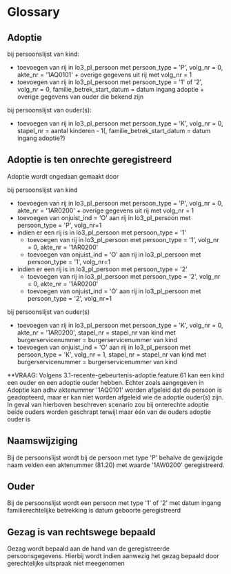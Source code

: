 # Glossary

## Adoptie

bij persoonslijst van kind:
- toevoegen van rij in lo3_pl_persoon met persoon_type = 'P', volg_nr = 0, akte_nr = '1AQ0101' + overige gegevens uit rij met volg_nr = 1
- toevoegen van rij in lo3_pl_persoon met persoon_type = '1' of '2', volg_nr = 0, familie_betrek_start_datum = datum ingang adoptie + overige gegevens van ouder die bekend zijn 

bij persoonslijst van ouder(s):
- toevoegen van rij in lo3_pl_persoon met persoon_type = 'K', volg_nr = 0, stapel_nr = aantal kinderen - 1(, familie_betrek_start_datum = datum ingang adoptie?)

## Adoptie is ten onrechte geregistreerd

Adoptie wordt ongedaan gemaakt door

bij persoonslijst van kind
- toevoegen van rij in lo3_pl_persoon met persoon_type = 'P', volg_nr = 0, akte_nr = '1AR0200' + overige gegevens uit rij met volg_nr = 1
- toevoegen van onjuist_ind = 'O' aan rij in lo3_pl_persoon met persoon_type = 'P', volg_nr=1
- indien er een rij is in lo3_pl_persoon met persoon_type = '1'
  - toevoegen van rij in lo3_pl_persoon met persoon_type = '1', volg_nr = 0, akte_nr = '1AR0200'
  - toevoegen van onjuist_ind = 'O' aan rij in lo3_pl_persoon met persoon_type = '1', volg_nr=1
- indien er een rij is in lo3_pl_persoon met persoon_type = '2'
  - toevoegen van rij in lo3_pl_persoon met persoon_type = '2', volg_nr = 0, akte_nr = '1AR0200'
  - toevoegen van onjuist_ind = 'O' aan rij in lo3_pl_persoon met persoon_type = '2', volg_nr=1

bij persoonslijst van ouder(s)
- toevoegen van rij in lo3_pl_persoon met persoon_type = 'K', volg_nr = 0, akte_nr = '1AR0200', stapel_nr = stapel_nr van kind met burgerservicenummer = burgerservicenummer van kind
- toevoegen van onjuist_ind = 'O' aan rij in lo3_pl_persoon met persoon_type = 'K', volg_nr = 1, stapel_nr = stapel_nr van kind met burgerservicenummer = burgerservicenummer van kind

**VRAAG: Volgens 3.1-recente-gebeurtenis-adoptie.feature:61 kan een kind een ouder en een adoptie ouder hebben. Echter zoals aangegeven in Adoptie kan adhv aktenummer '1AQ0101' worden afgeleid dat de persoon is geadopteerd, maar er kan niet worden afgeleid wie de adoptie ouder(s) zijn. In geval van hierboven beschreven scenario zou bij onterechte adoptie beide ouders worden geschrapt terwijl maar één van de ouders adoptie ouder is

## Naamswijziging
Bij de persoonslijst wordt bij de persoon met type 'P' behalve de gewijzigde naam velden een aktenummer (81.20) met waarde '1AW0200' geregistreerd.

## Ouder

Bij de persoonslijst wordt een persoon met type '1' of '2' met datum ingang familierechtelijke betrekking is datum geboorte geregistreerd

## Gezag is van rechtswege bepaald

Gezag wordt bepaald aan de hand van de geregistreerde persoonsgegevens. Hierbij wordt indien aanwezig het gezag bepaald door gerechtelijke uitspraak niet meegenomen